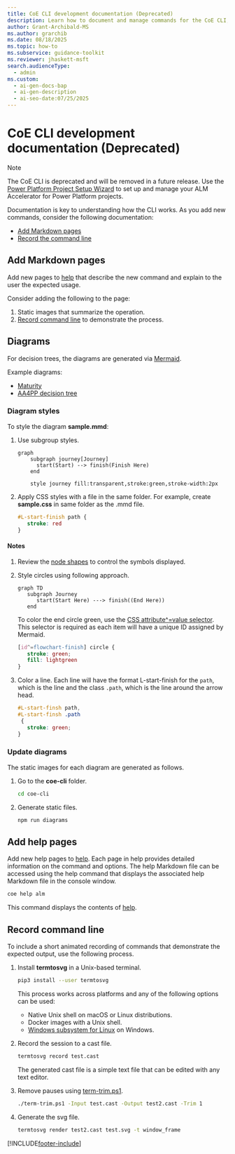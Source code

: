 ```yaml
---
title: CoE CLI development documentation (Deprecated)
description: Learn how to document and manage commands for the CoE CLI, including add Markdown pages and record command-line sessions.
author: Grant-Archibald-MS
ms.author: grarchib
ms.date: 08/18/2025
ms.topic: how-to
ms.subservice: guidance-toolkit
ms.reviewer: jhaskett-msft
search.audienceType:
  - admin
ms.custom:
  - ai-gen-docs-bap
  - ai-gen-description
  - ai-seo-date:07/25/2025
---
```


# CoE CLI development documentation (Deprecated)

> [!NOTE]
> The CoE CLI is deprecated and will be removed in a future release. Use the [Power Platform Project Setup Wizard](../../../alm-accelerator/setup-admin-tasks.md) to set up and manage your ALM Accelerator for Power Platform projects.

Documentation is key to understanding how the CLI works. As you add new commands, consider the following documentation:

- [Add Markdown pages](#add-markdown-pages)
- [Record the command line](#record-command-line)

## Add Markdown pages

Add new pages to [help](https://github.com/microsoft/coe-starter-kit/tree/main/coe-cli/docs/help/) that describe the new command and explain to the user the expected usage.

Consider adding the following to the page:

1. Static images that summarize the operation.
1. [Record command line](#record-command-line) to demonstrate the process.

## Diagrams

For decision trees, the diagrams are generated via [Mermaid](https://mermaid-js.github.io/mermaid).

Example diagrams:

- [Maturity](/power-platform/guidance/coe/cli/alm/maturity/maturity.svg)
- [AA4PP decision tree](/power-platform/guidance/coe/cli/alm/maturity/decision-tree.svg)

### Diagram styles

To style the diagram **sample.mmd**:

1. Use subgroup styles.

    ```mermaid
    graph
        subgraph journey[Journey]
          start(Start) --> finish(Finish Here)
        end
    
        style journey fill:transparent,stroke:green,stroke-width:2px
    ```

1. Apply CSS styles with a file in the same folder. For example, create **sample.css** in same folder as the .mmd file.

    ```css
    #L-start-finish path {
       stroke: red
    }
    ```

#### Notes

1. Review the [node shapes](https://mermaid-js.github.io/mermaid/#/flowchart?id=node-shapes) to control the symbols displayed.

1. Style circles using following approach.

    ```mermaid
    graph TD
       subgraph Journey
          start(Start Here) ---> finish((End Here))
       end
    ```

    To color the end circle green, use the [CSS attribute^=value selector](https://www.w3schools.com/cssref/sel_attr_begin.asp). This selector is required as each item will have a unique ID assigned by Mermaid.

    ```css
    [id^=flowchart-finish] circle {
       stroke: green;
       fill: lightgreen
    }
    ```

1. Color a line. Each line will have the format L-start-finish for the `path`, which is the line and the class `.path`, which is the line around the arrow head.

    ```css
    #L-start-finsh path,
    #L-start-finsh .path
     {
       stroke: green;
    }
    ```

### Update diagrams

The static images for each diagram are generated as follows.

1. Go to the **coe-cli** folder.

    ```bash
    cd coe-cli
    ```

1. Generate static files.

    ```bash
    npm run diagrams
    ```

## Add help pages

Add new help pages to [help](https://github.com/microsoft/coe-starter-kit/tree/main/coe-cli/docs/help/). Each page in help provides detailed information on the command and options. The help Markdown file can be accessed using the help command that displays the associated help Markdown file in the console window.

```bash
coe help alm
```

This command displays the contents of [help](https://aka.ms/coe-cli/help/alm).

## Record command line

To include a short animated recording of commands that demonstrate the expected output, use the following process.

1. Install **termtosvg** in a Unix-based terminal.

    ```bash
    pip3 install --user termtosvg
    ```

    This process works across platforms and any of the following options can be used:

    - Native Unix shell on macOS or Linux distributions.
    - Docker images with a Unix shell.
    - [Windows subsystem for Linux](/windows/wsl/install-win10) on Windows.

1. Record the session to a cast file.

    ```bash
    termtosvg record test.cast
    ```

    The generated cast file is a simple text file that can be edited with any text editor.

1. Remove pauses using [term-trim.ps1](https://github.com/microsoft/coe-starter-kit/tree/main/coe-cli/scripts/term-trim.ps1).

    ```bash
    ./term-trim.ps1 -Input test.cast -Output test2.cast -Trim 1
    
    ```

1. Generate the svg file.

    ```bash
    termtosvg render test2.cast test.svg -t window_frame
    ```

[!INCLUDE[footer-include](../../../../includes/footer-banner.md)]

